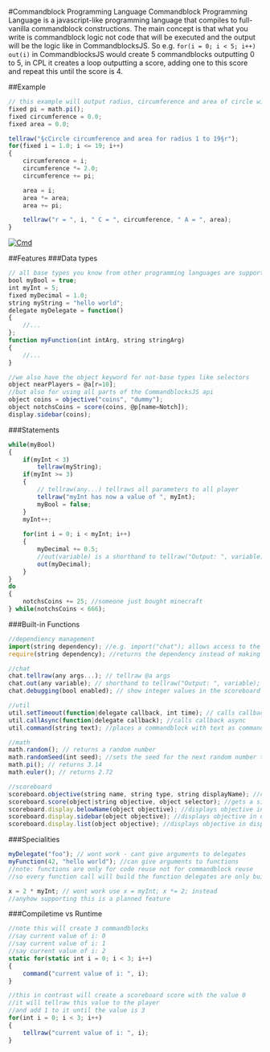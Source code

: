 #Commandblock Programming Language
Commandblock Programming Language
is a javascript-like programming language that compiles to full-vanilla commandblock constructions.
The main concept is that what you write is commandblock logic not code that will be executed and the output will be the logic like in CommandblocksJS. So e.g. `for(i = 0; i < 5; i++) out(i)` in CommandblocksJS would create 5 commandblocks outputting 0 to 5, in CPL it creates a loop outputting a score, adding one to this score and repeat this until the score is 4.

##Example
```javascript
// this example will output radius, circumference and area of circle with radius 1 to 20
fixed pi = math.pi();
fixed circumference = 0.0;
fixed area = 0.0;

tellraw("§cCircle circumference and area for radius 1 to 19§r");
for(fixed i = 1.0; i <= 19; i++)
{
	circumference = i;
	circumference *= 2.0;
	circumference += pi;

	area = i;
	area *= area;
	area += pi;

	tellraw("r = ", i, " C = ", circumference, " A = ", area);
}
```
[![Cmd](http://i.imgur.com/xHyOl5s.png)]()

##Features
###Data types
```javascript
// all base types you know from other programming languages are supported
bool myBool = true;
int myInt = 5;
fixed myDecimal = 1.0;
string myString = "hello world";
delegate myDelegate = function()
{
	//...
};
function myFunction(int intArg, string stringArg)
{
	//...
}

//we also have the object keyword for not-base types like selectors
object nearPlayers = @a[r=10];
//but also for using all parts of the CommandblocksJS api
object coins = objective("coins", "dummy");
object notchsCoins = score(coins, @p[name=Notch]);
display.sidebar(coins);
```
###Statements
```javascript
while(myBool)
{
	if(myInt < 3)
		tellraw(myString);
	if(myInt >= 3)
	{
		// tellraw(any...) tellraws all parameters to all player
		tellraw("myInt has now a value of ", myInt);
		myBool = false;
	}
	myInt++;
	
	for(int i = 0; i < myInt; i++)
	{
		myDecimal += 0.5;
		//out(variable) is a shorthand to tellraw("Output: ", variable)
		out(myDecimal);
	}
}
do
{
	notchsCoins += 25; //someone just bought minecraft
} while(notchsCoins < 666);
```
###Built-in Functions
```javascript
//dependiency management
import(string dependency); //e.g. import("chat"); allows access to the chat api
require(string dependency); //returns the dependency instead of making it accesibly

//chat
chat.tellraw(any args...); // tellraw @a args
chat.out(any variable); // shorthand to tellraw("Output: ", variable);
chat.debugging(bool enabled); // show integer values in the scoreboard sidebar

//util
util.setTimeout(function|delegate callback, int time); // calls callback async after time milliseconds
util.callAsync(function|delegate callback); //calls callback async
util.command(string text); //places a commandblock with text as command

//math
math.random(); // returns a random number
math.randomSeed(int seed); //sets the seed for the next random number to seed
math.pi(); // returns 3.14
math.euler(); // returns 2.72

//scoreboard
scoreboard.objective(string name, string type, string displayName); //creates an objective
scoreboard.score(object|string objective, object selector); //gets a single score for use with variables
scoreboard.display.belowName(object objective); //displays objective in displayslot belowName
scoreboard.display.sidebar(object objective); //displays objective in displayslot sidebar
scoreboard.display.list(object objective); //displays objective in displayslot list
```
###Specialities
```javascript
myDelegate("foo"); // wont work - cant give arguments to delegates
myFunction(42, "hello world"); //can give arguments to functions
//note: functions are only for code reuse not for commandblock reuse
//so every function call will build the function delegates are only built once

x = 2 * myInt; // wont work use x = myInt; x *= 2; instead
//anyhow supporting this is a planned feature
```

###Compiletime vs Runtime
```javascript
//note this will create 3 commandblocks
//say current value of i: 0
//say current value of i: 1
//say current value of i: 2
static for(static int i = 0; i < 3; i++)
{
	command("current value of i: ", i);
}

//this in contrast will create a scoreboard score with the value 0
//it will tellraw this value to the player
//and add 1 to it until the value is 3
for(int i = 0; i < 3; i++)
{
	tellraw("current value of i: ", i);
}

```
